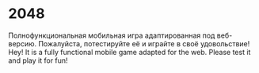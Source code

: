 # 2048
Полнофункциональная мобильная игра адаптированная под веб-версию. Пожалуйста, потестируйте её и играйте в своё удовольствие!
Hey! It is a fully functional mobile game adapted for the web. Please test it and play it for fun!
